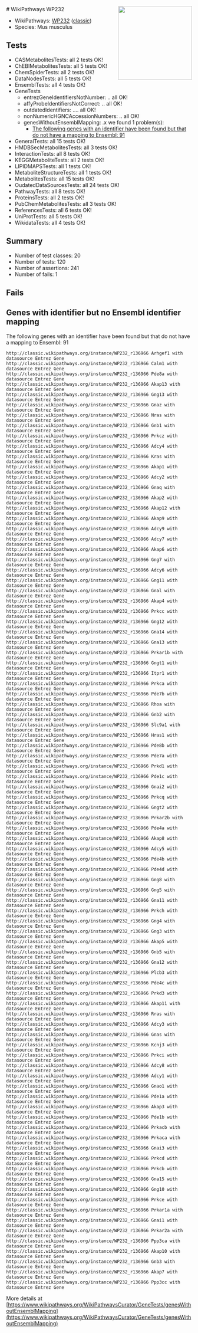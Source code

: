 <img style="float: right; width: 200px" src="https://upload.wikimedia.org/wikipedia/commons/thumb/8/83/Wplogo_with_text_500.png/640px-Wplogo_with_text_500.png" />
# WikiPathways WP232

* WikiPathways: [WP232](https://wikipathways.org/pathways/WP232) ([classic](https://classic.wikipathways.org/instance/WP232))
* Species: Mus musculus
## Tests
* CASMetabolitesTests: all 2 tests OK!
* ChEBIMetabolitesTests: all 5 tests OK!
* ChemSpiderTests: all 2 tests OK!
* DataNodesTests: all 5 tests OK!
* EnsemblTests: all 4 tests OK!
* GeneTests
    * entrezGeneIdentifiersNotNumber: .. all OK!
    * affyProbeIdentifiersNotCorrect: .. all OK!
    * outdatedIdentifiers: .... all OK!
    * nonNumericHGNCAccessionNumbers: .. all OK!
    * genesWithoutEnsemblMapping: .x we found 1 problem(s):
        * [The following genes with an identifier have been found but that do not have a mapping to Ensembl: 91](#c4e54406)
* GeneralTests: all 15 tests OK!
* HMDBSecMetabolitesTests: all 3 tests OK!
* InteractionTests: all 8 tests OK!
* KEGGMetaboliteTests: all 2 tests OK!
* LIPIDMAPSTests: all 1 tests OK!
* MetaboliteStructureTests: all 1 tests OK!
* MetabolitesTests: all 15 tests OK!
* OudatedDataSourcesTests: all 24 tests OK!
* PathwayTests: all 8 tests OK!
* ProteinsTests: all 2 tests OK!
* PubChemMetabolitesTests: all 3 tests OK!
* ReferencesTests: all 6 tests OK!
* UniProtTests: all 5 tests OK!
* WikidataTests: all 4 tests OK!


## Summary

* Number of test classes: 20
* Number of tests: 120
* Number of assertions: 241
* Number of fails: 1

## Fails

<a name="c4e54406" />

## Genes with identifier but no Ensembl identifier mapping

The following genes with an identifier have been found but that do not have a mapping to Ensembl: 91
```
http://classic.wikipathways.org/instance/WP232_r136966 Arhgef1 with datasource Entrez Gene
http://classic.wikipathways.org/instance/WP232_r136966 Calm1 with datasource Entrez Gene
http://classic.wikipathways.org/instance/WP232_r136966 Pde8a with datasource Entrez Gene
http://classic.wikipathways.org/instance/WP232_r136966 Akap13 with datasource Entrez Gene
http://classic.wikipathways.org/instance/WP232_r136966 Gng13 with datasource Entrez Gene
http://classic.wikipathways.org/instance/WP232_r136966 Gnaz with datasource Entrez Gene
http://classic.wikipathways.org/instance/WP232_r136966 Nras with datasource Entrez Gene
http://classic.wikipathways.org/instance/WP232_r136966 Gnb1 with datasource Entrez Gene
http://classic.wikipathways.org/instance/WP232_r136966 Prkcz with datasource Entrez Gene
http://classic.wikipathways.org/instance/WP232_r136966 Adcy4 with datasource Entrez Gene
http://classic.wikipathways.org/instance/WP232_r136966 Kras with datasource Entrez Gene
http://classic.wikipathways.org/instance/WP232_r136966 Akap1 with datasource Entrez Gene
http://classic.wikipathways.org/instance/WP232_r136966 Adcy2 with datasource Entrez Gene
http://classic.wikipathways.org/instance/WP232_r136966 Gnaq with datasource Entrez Gene
http://classic.wikipathways.org/instance/WP232_r136966 Akap2 with datasource Entrez Gene
http://classic.wikipathways.org/instance/WP232_r136966 Akap12 with datasource Entrez Gene
http://classic.wikipathways.org/instance/WP232_r136966 Akap9 with datasource Entrez Gene
http://classic.wikipathways.org/instance/WP232_r136966 Adcy9 with datasource Entrez Gene
http://classic.wikipathways.org/instance/WP232_r136966 Adcy7 with datasource Entrez Gene
http://classic.wikipathways.org/instance/WP232_r136966 Akap6 with datasource Entrez Gene
http://classic.wikipathways.org/instance/WP232_r136966 Gng7 with datasource Entrez Gene
http://classic.wikipathways.org/instance/WP232_r136966 Adcy6 with datasource Entrez Gene
http://classic.wikipathways.org/instance/WP232_r136966 Gng11 with datasource Entrez Gene
http://classic.wikipathways.org/instance/WP232_r136966 Gnal with datasource Entrez Gene
http://classic.wikipathways.org/instance/WP232_r136966 Akap4 with datasource Entrez Gene
http://classic.wikipathways.org/instance/WP232_r136966 Prkcc with datasource Entrez Gene
http://classic.wikipathways.org/instance/WP232_r136966 Gng12 with datasource Entrez Gene
http://classic.wikipathways.org/instance/WP232_r136966 Gna14 with datasource Entrez Gene
http://classic.wikipathways.org/instance/WP232_r136966 Gna13 with datasource Entrez Gene
http://classic.wikipathways.org/instance/WP232_r136966 Prkar1b with datasource Entrez Gene
http://classic.wikipathways.org/instance/WP232_r136966 Gngt1 with datasource Entrez Gene
http://classic.wikipathways.org/instance/WP232_r136966 Itpr1 with datasource Entrez Gene
http://classic.wikipathways.org/instance/WP232_r136966 Prkca with datasource Entrez Gene
http://classic.wikipathways.org/instance/WP232_r136966 Pde7b with datasource Entrez Gene
http://classic.wikipathways.org/instance/WP232_r136966 Rhoa with datasource Entrez Gene
http://classic.wikipathways.org/instance/WP232_r136966 Gnb2 with datasource Entrez Gene
http://classic.wikipathways.org/instance/WP232_r136966 Slc9a1 with datasource Entrez Gene
http://classic.wikipathways.org/instance/WP232_r136966 Hras1 with datasource Entrez Gene
http://classic.wikipathways.org/instance/WP232_r136966 Pde8b with datasource Entrez Gene
http://classic.wikipathways.org/instance/WP232_r136966 Pde7a with datasource Entrez Gene
http://classic.wikipathways.org/instance/WP232_r136966 Prkd1 with datasource Entrez Gene
http://classic.wikipathways.org/instance/WP232_r136966 Pde1c with datasource Entrez Gene
http://classic.wikipathways.org/instance/WP232_r136966 Gnai2 with datasource Entrez Gene
http://classic.wikipathways.org/instance/WP232_r136966 Prkcq with datasource Entrez Gene
http://classic.wikipathways.org/instance/WP232_r136966 Gngt2 with datasource Entrez Gene
http://classic.wikipathways.org/instance/WP232_r136966 Prkar2b with datasource Entrez Gene
http://classic.wikipathways.org/instance/WP232_r136966 Pde4a with datasource Entrez Gene
http://classic.wikipathways.org/instance/WP232_r136966 Akap8 with datasource Entrez Gene
http://classic.wikipathways.org/instance/WP232_r136966 Adcy5 with datasource Entrez Gene
http://classic.wikipathways.org/instance/WP232_r136966 Pde4b with datasource Entrez Gene
http://classic.wikipathways.org/instance/WP232_r136966 Pde4d with datasource Entrez Gene
http://classic.wikipathways.org/instance/WP232_r136966 Gng8 with datasource Entrez Gene
http://classic.wikipathways.org/instance/WP232_r136966 Gng5 with datasource Entrez Gene
http://classic.wikipathways.org/instance/WP232_r136966 Gna11 with datasource Entrez Gene
http://classic.wikipathways.org/instance/WP232_r136966 Prkch with datasource Entrez Gene
http://classic.wikipathways.org/instance/WP232_r136966 Gng4 with datasource Entrez Gene
http://classic.wikipathways.org/instance/WP232_r136966 Gng3 with datasource Entrez Gene
http://classic.wikipathways.org/instance/WP232_r136966 Akap5 with datasource Entrez Gene
http://classic.wikipathways.org/instance/WP232_r136966 Gnb5 with datasource Entrez Gene
http://classic.wikipathways.org/instance/WP232_r136966 Gna12 with datasource Entrez Gene
http://classic.wikipathways.org/instance/WP232_r136966 Plcb3 with datasource Entrez Gene
http://classic.wikipathways.org/instance/WP232_r136966 Pde4c with datasource Entrez Gene
http://classic.wikipathways.org/instance/WP232_r136966 Prkd3 with datasource Entrez Gene
http://classic.wikipathways.org/instance/WP232_r136966 Akap11 with datasource Entrez Gene
http://classic.wikipathways.org/instance/WP232_r136966 Rras with datasource Entrez Gene
http://classic.wikipathways.org/instance/WP232_r136966 Adcy3 with datasource Entrez Gene
http://classic.wikipathways.org/instance/WP232_r136966 Gnas with datasource Entrez Gene
http://classic.wikipathways.org/instance/WP232_r136966 Kcnj3 with datasource Entrez Gene
http://classic.wikipathways.org/instance/WP232_r136966 Prkci with datasource Entrez Gene
http://classic.wikipathways.org/instance/WP232_r136966 Adcy8 with datasource Entrez Gene
http://classic.wikipathways.org/instance/WP232_r136966 Adcy1 with datasource Entrez Gene
http://classic.wikipathways.org/instance/WP232_r136966 Gnao1 with datasource Entrez Gene
http://classic.wikipathways.org/instance/WP232_r136966 Pde1a with datasource Entrez Gene
http://classic.wikipathways.org/instance/WP232_r136966 Akap3 with datasource Entrez Gene
http://classic.wikipathways.org/instance/WP232_r136966 Pde1b with datasource Entrez Gene
http://classic.wikipathways.org/instance/WP232_r136966 Prkacb with datasource Entrez Gene
http://classic.wikipathways.org/instance/WP232_r136966 Prkaca with datasource Entrez Gene
http://classic.wikipathways.org/instance/WP232_r136966 Gnai3 with datasource Entrez Gene
http://classic.wikipathways.org/instance/WP232_r136966 Prkcd with datasource Entrez Gene
http://classic.wikipathways.org/instance/WP232_r136966 Prkcb with datasource Entrez Gene
http://classic.wikipathways.org/instance/WP232_r136966 Gna15 with datasource Entrez Gene
http://classic.wikipathways.org/instance/WP232_r136966 Gng10 with datasource Entrez Gene
http://classic.wikipathways.org/instance/WP232_r136966 Prkce with datasource Entrez Gene
http://classic.wikipathways.org/instance/WP232_r136966 Prkar1a with datasource Entrez Gene
http://classic.wikipathways.org/instance/WP232_r136966 Gnai1 with datasource Entrez Gene
http://classic.wikipathways.org/instance/WP232_r136966 Prkar2a with datasource Entrez Gene
http://classic.wikipathways.org/instance/WP232_r136966 Ppp3ca with datasource Entrez Gene
http://classic.wikipathways.org/instance/WP232_r136966 Akap10 with datasource Entrez Gene
http://classic.wikipathways.org/instance/WP232_r136966 Gnb3 with datasource Entrez Gene
http://classic.wikipathways.org/instance/WP232_r136966 Akap7 with datasource Entrez Gene
http://classic.wikipathways.org/instance/WP232_r136966 Ppp3cc with datasource Entrez Gene
```

More details at [https://www.wikipathways.org/WikiPathwaysCurator/GeneTests/genesWithoutEnsemblMapping](https://www.wikipathways.org/WikiPathwaysCurator/GeneTests/genesWithoutEnsemblMapping)

